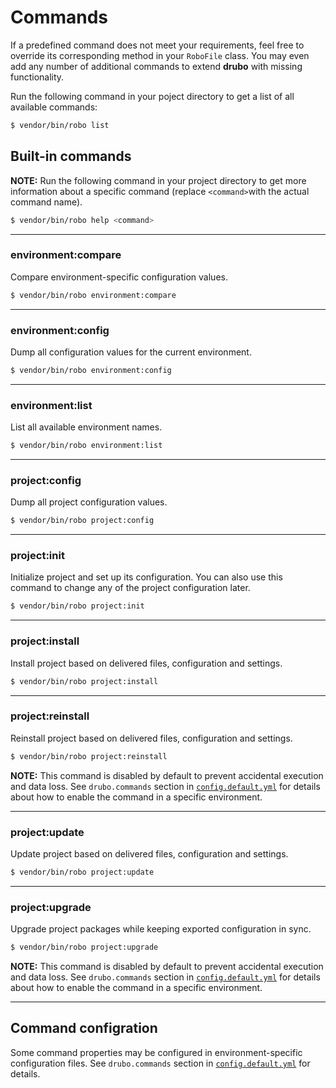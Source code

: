 # Commands

If a predefined command does not meet your requirements, feel free to override 
its corresponding method in your ```RoboFile``` class. You may even add any 
number of additional commands to extend **drubo** with missing functionality.

Run the following command in your poject directory to get a list of all 
available commands:

```bash
$ vendor/bin/robo list
```

## Built-in commands

**NOTE:** Run the following command in your project directory to get more 
information about a specific command (replace ```<command>```with the 
actual command name).

```bash
$ vendor/bin/robo help <command>
```

---

### environment:compare

Compare environment-specific configuration values.

```bash
$ vendor/bin/robo environment:compare
```

---

### environment:config

Dump all configuration values for the current environment.

```bash
$ vendor/bin/robo environment:config
```

---

### environment:list

List all available environment names.

```bash
$ vendor/bin/robo environment:list
```

---

### project:config

Dump all project configuration values.

```bash
$ vendor/bin/robo project:config
```

---

### project:init

Initialize project and set up its configuration. You can also use this command 
to change any of the project configuration later.

```bash
$ vendor/bin/robo project:init
```

---

### project:install

Install project based on delivered files, configuration and settings.

```bash
$ vendor/bin/robo project:install
```

---

### project:reinstall

Reinstall project based on delivered files, configuration and settings.

```bash
$ vendor/bin/robo project:reinstall
```

**NOTE:** This command is disabled by default to prevent accidental execution 
and data loss. See ```drubo.commands``` section in [```config.default.yml```][config] 
for details about how to enable the command in a specific environment.

---

### project:update

Update project based on delivered files, configuration and settings.

```bash
$ vendor/bin/robo project:update
```

---

### project:upgrade

Upgrade project packages while keeping exported configuration in sync.

```bash
$ vendor/bin/robo project:upgrade
```

**NOTE:** This command is disabled by default to prevent accidental execution 
and data loss. See ```drubo.commands``` section in [```config.default.yml```][config] 
for details about how to enable the command in a specific environment.

---

## Command configration

Some command properties may be configured in environment-specific configuration
files. See ```drubo.commands``` section in [```config.default.yml```][config] 
for details.

[config]: ../config.default.yml
